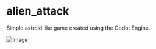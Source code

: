 # alien_attack
Simple astroid like game created using the Godot Engine.

![image](https://github.com/nielsenchristoffer93/alien_attack/assets/6544118/62bf1dab-c433-4c68-99e7-6534dfeb99df)
